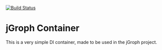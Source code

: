 [![Build Status](https://travis-ci.org/michelezamuner/jgroph-container.svg?branch=master)](https://travis-ci.org/michelezamuner/jgroph-container)

# jGroph Container

This is a very simple DI container, made to be used in the jGroph project.